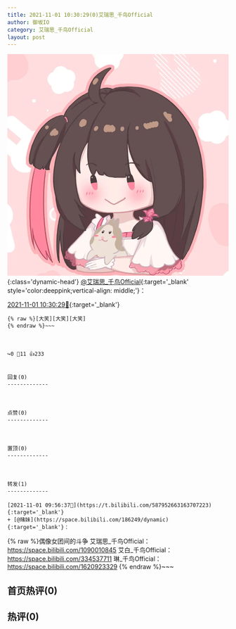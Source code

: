 ```yaml
---
title: 2021-11-01 10:30:29(0)艾瑞思_千鸟Official
author: 御坂IO
category: 艾瑞思_千鸟Official
layout: post
---
```


![img](/images/7e08840c56f251de28bdf766b647bd5fe9a5d50a.jpg){:class='dynamic-head'}
[@艾瑞思_千鸟Official](https://space.bilibili.com/1090010845/dynamic){:target='_blank' style='color:deeppink;vertical-align: middle;'}：

[2021-11-01 10:30:29🔗](https://t.bilibili.com/587961390533111026){:target='_blank'}

~~~
{% raw %}[大笑][大笑][大笑]
{% endraw %}~~~



↪️0 💬11 👍233


回复(0)
-------------



点赞(0)
-------------



置顶(0)
-------------



转发(1)
-------------

[2021-11-01 09:56:37🔗](https://t.bilibili.com/587952663163707223){:target='_blank'}
+ [@赌妹](https://space.bilibili.com/186249/dynamic){:target='_blank'}：
~~~
{% raw %}偶像女团间的斗争
艾瑞思_千鸟Official：https://space.bilibili.com/1090010845
艾白_千鸟Official：https://space.bilibili.com/334537711
琳_千鸟Official：https://space.bilibili.com/1620923329
{% endraw %}~~~






首页热评(0)
-------------



热评(0)
-------------



